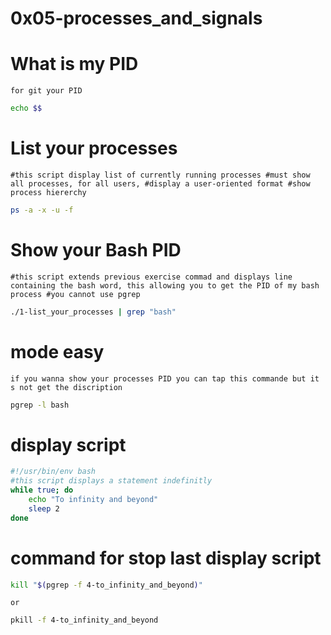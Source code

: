 # 0x05-processes_and_signals

# What is my PID
``
for git your PID
``

```bash
echo $$
```

# List your processes

``
#this script display list of currently running processes
#must show all processes, for all users,
#display a user-oriented format
#show process hiererchy
``

```bash
ps -a -x -u -f
```

# Show your Bash PID

``
#this script extends previous exercise commad and displays line containing the bash word, this allowing you to get the PID of my bash process
#you cannot use pgrep
``

```bash
./1-list_your_processes | grep "bash"
```

# mode easy

``
if you wanna show your processes PID you can tap this commande
but it s not get the discription
``

```bash
pgrep -l bash
```

# display script

```bash
#!/usr/bin/env bash
#this script displays a statement indefinitly
while true; do
    echo "To infinity and beyond"
    sleep 2
done
```
# command for stop last display script


```bash
kill "$(pgrep -f 4-to_infinity_and_beyond)"
```

``
or
``

```bash
pkill -f 4-to_infinity_and_beyond
```

